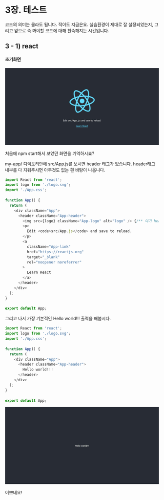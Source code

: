 # 3장. 테스트

코드의 의미는 몰라도 됩니다. 적어도 지금은요. 실습환경이 제대로 잘 설정되었는지, 그리고 앞으로 죽 봐야할 코드에 대해 친숙해지는 시간입니다.

## 3 - 1) react

#### 초기화면

![1](./2.jpg)

처음에 npm start해서 보았던 화면을 기억하시죠?

my-app/ 디렉토리안에 src/App.js를 보시면 header 태그가 있습니다. header태그 내부를 다 지워주시면 아무것도 없는 흰 바탕이 나옵니다.

```JAVASCRIPT
import React from 'react';
import logo from './logo.svg';
import './App.css';

function App() {
  return (
    <div className="App">
      <header className="App-header"> 
        <img src={logo} className="App-logo" alt="logo" /> {/** 여기 header태그 안을 다 지워주세요 */}
        <p>
          Edit <code>src/App.js</code> and save to reload.
        </p>
        <a
          className="App-link"
          href="https://reactjs.org"
          target="_blank"
          rel="noopener noreferrer"
        >
          Learn React
        </a>
      </header>
    </div>
  );
}

export default App;
```

그리고 나서 가장 기본적인 Hello world!!! 출력을 해봅시다.

```JAVASCRIPT
import React from 'react';
import logo from './logo.svg';
import './App.css';

function App() {
  return (
    <div className="App">
      <header className="App-header"> 
        Hello world!!!
      </header>
    </div>
  );
}

export default App;
```

![5](./5.jpg)

이쁘네요!